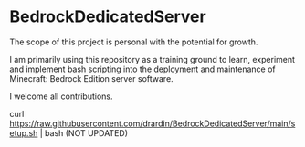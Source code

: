 # BedrockDedicatedServer
The scope of this project is personal with the potential for growth.

I am primarily using this repository as a training ground to learn, experiment and implement bash scripting into the deployment and maintenance of Minecraft: Bedrock Edition server software.

I welcome all contributions.

curl https://raw.githubusercontent.com/drardin/BedrockDedicatedServer/main/setup.sh | bash (NOT UPDATED)
